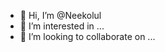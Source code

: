 - 👋 Hi, I’m @Neekolul
- 👀 I’m interested in ...
- 💞️ I’m looking to collaborate on ...

<!---
Neekolul/Neekolul is a ✨ special ✨ repository because its `README.md` (this file) appears on your GitHub profile.
You can click the Preview link to take a look at your changes.
--->
